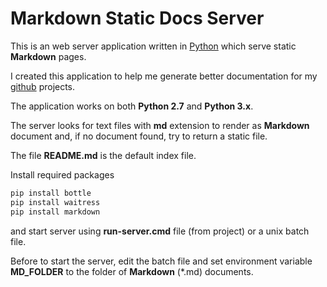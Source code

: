 # Markdown Static Docs Server

This is an web server application written in [Python](https://www.python.org/) 
which serve static **Markdown** pages.

I created this application to help me generate better documentation 
for my [github](https://github.com/) projects.

The application works on both **Python 2.7** and **Python 3.x**.

The server looks for text files with **md** extension to render as 
**Markdown** document and, if no document found, try to return a static file.

The file **README.md** is the default index file.

Install required packages

```bash
pip install bottle
pip install waitress
pip install markdown
```

and start server using **run-server.cmd** file (from project) or a unix batch file.

Before to start the server, edit the batch file and set 
environment variable **MD_FOLDER** to the folder of **Markdown** (*.md) documents.

